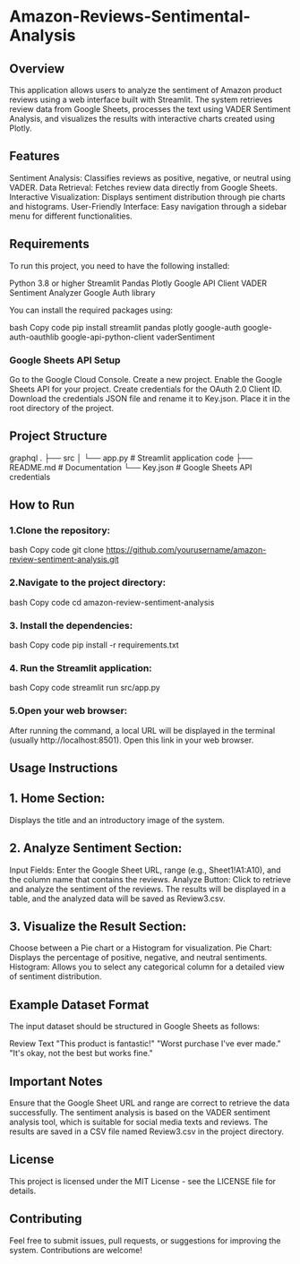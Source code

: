 # Amazon-Reviews-Sentimental-Analysis
## Overview 
This application allows users to analyze the sentiment of Amazon product reviews using a web interface built with Streamlit. The system retrieves review data from Google Sheets, processes the text using VADER Sentiment Analysis, and visualizes the results with interactive charts created using Plotly.

## Features
Sentiment Analysis: Classifies reviews as positive, negative, or neutral using VADER.
Data Retrieval: Fetches review data directly from Google Sheets.
Interactive Visualization: Displays sentiment distribution through pie charts and histograms.
User-Friendly Interface: Easy navigation through a sidebar menu for different functionalities.

## Requirements
To run this project, you need to have the following installed:

Python 3.8 or higher
Streamlit
Pandas
Plotly
Google API Client
VADER Sentiment Analyzer
Google Auth library

You can install the required packages using:

bash
Copy code
pip install streamlit pandas plotly google-auth google-auth-oauthlib google-api-python-client vaderSentiment

### Google Sheets API Setup
Go to the Google Cloud Console.
Create a new project.
Enable the Google Sheets API for your project.
Create credentials for the OAuth 2.0 Client ID.
Download the credentials JSON file and rename it to Key.json. Place it in the root directory of the project.

## Project Structure
graphql
.
├── src
│   └── app.py               # Streamlit application code
├── README.md                # Documentation
└── Key.json                 # Google Sheets API credentials

## How to Run
### 1.Clone the repository:

bash
Copy code
git clone https://github.com/yourusername/amazon-review-sentiment-analysis.git
### 2.Navigate to the project directory:

bash
Copy code
cd amazon-review-sentiment-analysis
### 3. Install the dependencies:

bash
Copy code
pip install -r requirements.txt
### 4. Run the Streamlit application:

bash
Copy code
streamlit run src/app.py
### 5.Open your web browser:
After running the command, a local URL will be displayed in the terminal (usually http://localhost:8501). Open this link in your web browser.

## Usage Instructions
## 1. Home Section:

Displays the title and an introductory image of the system.
## 2. Analyze Sentiment Section:

Input Fields: Enter the Google Sheet URL, range (e.g., Sheet1!A1:A10), and the column name that contains the reviews.
Analyze Button: Click to retrieve and analyze the sentiment of the reviews.
The results will be displayed in a table, and the analyzed data will be saved as Review3.csv.
## 3. Visualize the Result Section:

Choose between a Pie chart or a Histogram for visualization.
Pie Chart: Displays the percentage of positive, negative, and neutral sentiments.
Histogram: Allows you to select any categorical column for a detailed view of sentiment distribution.

## Example Dataset Format
The input dataset should be structured in Google Sheets as follows:

Review Text
"This product is fantastic!"
"Worst purchase I've ever made."
"It's okay, not the best but works fine."

## Important Notes
Ensure that the Google Sheet URL and range are correct to retrieve the data successfully.
The sentiment analysis is based on the VADER sentiment analysis tool, which is suitable for social media texts and reviews.
The results are saved in a CSV file named Review3.csv in the project directory.
## License
This project is licensed under the MIT License - see the LICENSE file for details.

## Contributing
Feel free to submit issues, pull requests, or suggestions for improving the system. Contributions are welcome!




